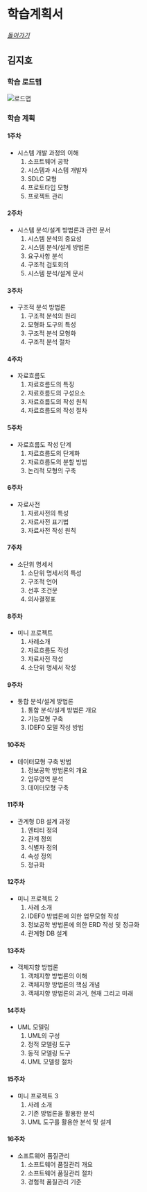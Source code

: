 # 학습계획서

###### [돌아가기](README.md)

## 김지호

### 학습 로드맵

![로드맵](http://image.kyobobook.co.kr/images/book/illustrate/060/i9791156642060.jpg)

### 학습 계획

#### 1주차

* 시스템 개발 과정의 이해
    1. 소프트웨어 공학
    2. 시스템과 시스템 개발자
    3. SDLC 모형
    4. 프로토타입 모형
    5. 프로젝트 관리

#### 2주차

* 시스템 분석/설계 방법론과 관련 문서
    1. 시스템 분석의 중요성
    2. 시스템 분석/설계 방법론
    3. 요구사항 분석
    4. 구조적 검토회의
    5. 시스템 분석/설계 문서

#### 3주차

* 구조적 분석 방법론
    1. 구조적 분석의 원리
    2. 모형화 도구의 특성
    3. 구조적 분석 모형화
    4. 구조적 분석 절차

#### 4주차

* 자료흐름도
    1. 자료흐름도의 특징
    2. 자료흐름도의 구성요소
    3. 자료흐름도의 작성 원칙
    4. 자료흐름도의 작성 절차

#### 5주차

* 자료흐름도 작성 단계
    1. 자료흐름도의 단계화
    2. 자료흐름도의 분할 방법
    3. 논리적 모형의 구축

#### 6주차

* 자료사전
    1. 자료사전의 특성
    2. 자료사전 표기법
    3. 자료사전 작성 원칙

#### 7주차

* 소단위 명세서
    1. 소단위 명세서의 특성
    2. 구조적 언어
    3. 선후 조건문
    4. 의사결정표

#### 8주차

* 미니 프로젝트
    1. 사례소개
    2. 자료흐름도 작성
    3. 자료사전 작성
    4. 소단위 명세서 작성

#### 9주차

* 통합 분석/설계 방법론
    1. 통합 분석/설계 방법론 개요
    2. 기능모형 구축
    3. IDEF0 모델 작성 방법

#### 10주차

* 데이터모형 구축 방법
    1. 정보공학 방법론의 개요
    2. 업무영역 분석
    3. 데이터모형 구축

#### 11주차

* 관계형 DB 설계 과정
    1. 엔티티 정의
    2. 관계 정의
    3. 식별자 정의
    4. 속성 정의
    5. 정규화

#### 12주차

* 미니 프로젝트 2
    1. 사례 소개
    2. IDEF0 방법론에 의한 업무모형 작성
    3. 정보공학 방법론에 의한 ERD 작성 및 정규화
    4. 관계형 DB 설계

#### 13주차

* 객체지향 방법론
    1. 객체지향 방법론의 이해
    2. 객체지향 방법론의 핵심 개념
    3. 객체지향 방법론의 과거, 현재 그리고 미래

#### 14주차

* UML 모델링
    1. UML의 구성
    2. 정적 모델링 도구
    3. 동적 모델링 도구
    4. UML 모델링 절차

#### 15주차

* 미니 프로젝트 3
    1. 사례 소개
    2. 기존 방법론을 활용한 분석
    3. UML 도구를 활용한 분석 및 설계

#### 16주차

* 소프트웨어 품질관리
    1. 소프트웨어 품질관리 개요
    2. 소프트웨어 품질관리 절차
    3. 경험적 품질관리 기준